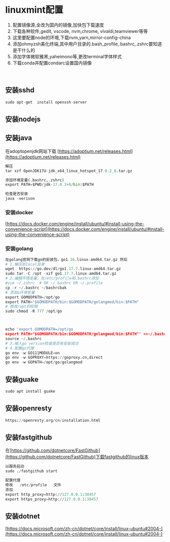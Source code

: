 # linuxmint配置

1. 配置镜像源,全改为国内的镜像,加快包下载速度
1. 下载各种软件,gedit, vscode, nvm,chrome, vivaldi,teamviewer等等
1. 这里要配置node的环境,下载nvm,yarn,mirror-config-china
1. 添加ohmyzsh美化终端,其中用户目录的.bash_profile,.bashrc,.zshrc要知道是干什么的
1. 添加字体微软雅黑,yaheimono等,更改terminal字体样式
1. 下载conda并配置condarc设置国内镜像

​

## 安装sshd

```python
sudo apt-get  install openssh-server
```

## 安装nodejs

## 安装java

在adoptopenjdk网站下载   [https://adoptium.net/releases.html](https://adoptium.net/releases.html)

```python
解压
tar xzf OpenJDK17U-jdk_x64_linux_hotspot_17.0.2_8.tar.gz

添加环境变量(.bashrc,.zshrc)
export PATH=$PWD/jdk-17.0.2+8/bin:$PATH

检查是否安装
java -verison
```

### 安装docker

[https://docs.docker.com/engine/install/ubuntu/#install-using-the-convenience-script](https://docs.docker.com/engine/install/ubuntu/#install-using-the-convenience-script)

### 安装golang

```python
在golang官网下载go的安装包，go1.16.linux-amd64.tar.gz 然后
# 1.解压到local目录
wget  https://go.dev/dl/go1.17.7.linux-amd64.tar.gz
sudo tar -C /opt -xzf go1.17.7.linux-amd64.tar.gz
# 2.编辑环境变量，在/etc/profile和.bashrc添加
#vim ~/.zshrc  # OR ~/.bashrc OR ~/.profile
cp -r ~/.bashrc ~/bashrcbak
# 添加a环境变量
export GOMODPATH=/opt/go
export PATH="$GOMODPATH/bin:$GOMODPATH/golangmod/bin:$PATH"
# 修改/opt的权限
sudo chmod -R 777 /opt/go



echo 'export GOMODPATH=/opt/go
export PATH="$GOMODPATH/bin:$GOMODPATH/golangmod/bin:$PATH"' >>~/.bashrc
source ~/.bashrc
# 3.输入go version检查是否有安装成功
# 4.配置go代理
go env -w GO111MODULE=on
go env -w GOPROXY=https://goproxy.cn,direct
go env -w GOPATH=/opt/go/golangmod
```

## 安装guake

```python
sudo apt install guake
```

## 安装openresty

```python
https://openresty.org/cn/installation.html
```

## 安装fastgithub

在[https://github.com/dotnetcore/FastGithub](https://github.com/dotnetcore/FastGithub)下载fastgithub的linux版本
​

```python
以服务启动
sudo ./fastgithub start

配置代理
修改   /etc/profile   文件
添加
export http_proxy=http://127.0.0.1:38457
export https_proxy=http://127.0.0.1:38457
```

## 安装dotnet

[https://docs.microsoft.com/zh-cn/dotnet/core/install/linux-ubuntu#2004-](https://docs.microsoft.com/zh-cn/dotnet/core/install/linux-ubuntu#2004-)

##
